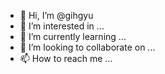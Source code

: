 - 👋 Hi, I’m @gihgyu
- 👀 I’m interested in ...
- 🌱 I’m currently learning ...
- 💞️ I’m looking to collaborate on ...
- 📫 How to reach me ...

<!---
gihgyu/gihgyu is a ✨ special ✨ repository because its `README.md` (this file) appears on your GitHub profile.
You can click the Preview link to take a look at your changes.
--->
